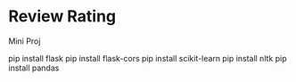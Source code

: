 # Review Rating
 Mini Proj

pip install flask
pip install flask-cors
pip install scikit-learn
pip install nltk
pip install pandas
